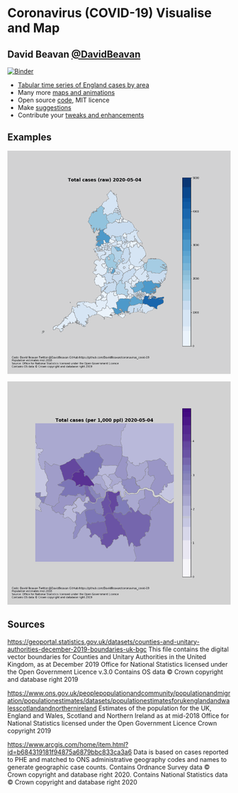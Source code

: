 # Coronavirus (COVID-19) Visualise and Map
## David Beavan [@DavidBeavan](https://twitter.com/DavidBeavan)

[![Binder](https://mybinder.org/badge_logo.svg)](https://mybinder.org/v2/gh/DavidBeavan/coronavirus_covid-19/master?filepath=coronavirus_covid-19_england_map.ipynb)

* [Tabular time series of England cases by area](https://github.com/DavidBeavan/coronavirus_covid-19/blob/master/data/secondary_sources/utla_cases_table/utla_cases.csv)
* Many more [maps and animations](https://github.com/DavidBeavan/coronavirus_covid-19/tree/master/outputs/maps)
* Open source [code](https://github.com/DavidBeavan/coronavirus_covid-19), MIT licence
* Make [suggestions](https://github.com/DavidBeavan/coronavirus_covid-19/issues)
* Contribute your [tweaks and enhancements](https://github.com/DavidBeavan/coronavirus_covid-19/pulls)

## Examples

![England](https://github.com/DavidBeavan/coronavirus_covid-19/blob/master/outputs/maps/coronavirus_covid-19_england_map_raw_animation_2020-05-31.gif?raw=true)

![London](https://github.com/DavidBeavan/coronavirus_covid-19/blob/master/outputs/maps/coronavirus_covid-19_london_map_normalised_animation_2020-05-31.gif?raw=true)

## Sources

https://geoportal.statistics.gov.uk/datasets/counties-and-unitary-authorities-december-2019-boundaries-uk-bgc
This file contains the digital vector boundaries for Counties and Unitary Authorities in the United Kingdom, as at December 2019
Office for National Statistics licensed under the Open Government Licence v.3.0
Contains OS data © Crown copyright and database right 2019

https://www.ons.gov.uk/peoplepopulationandcommunity/populationandmigration/populationestimates/datasets/populationestimatesforukenglandandwalesscotlandandnorthernireland
Estimates of the population for the UK, England and Wales, Scotland and Northern Ireland as at mid-2018
Office for National Statistics licensed under the Open Government Licence
Crown copyright 2019

https://www.arcgis.com/home/item.html?id=b684319181f94875a6879bbc833ca3a6
Data is based on cases reported to PHE and matched to ONS administrative geography codes and names to generate geographic case counts.
Contains Ordnance Survey data © Crown copyright and database right 2020.  Contains National Statistics data © Crown copyright and database right 2020
